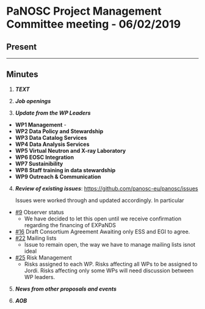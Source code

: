 ﻿PaNOSC Project Management Committee meeting - 06/02/2019
========================================================

Present
------

----------------------------------------------------------------------------------------------------------------------

Minutes
------
1. _**TEXT**_


2. _**Job openings**_


3. _**Update from the WP Leaders**_

*    **WP1 Management** - 
*    **WP2 Data Policy and Stewardship** 
*    **WP3 Data Catalog Services** 
*    **WP4 Data Analysis Services** 
*    **WP5 Virtual Neutron and X-ray Laboratory** 
*    **WP6 EOSC Integration** 
*    **WP7 Sustainibility** 
*    **WP8 Staff training in data stewardship** 
*    **WP9 Outreach & Communication** 

4. _**Review of existing issues**_: https://github.com/panosc-eu/panosc/issues

    Issues were worked through and updated accordingly. In particular
* [#9](https://github.com/panosc-eu/panosc/issues/9) Observer status
  * We have decided to let this open until we receive confirmation regarding the financing of EXPaNDS
* [#16](https://github.com/panosc-eu/panosc/issues/16) Draft Consortium Agreement
  Awaiting only ESS and EGI to agree.
* [#22](https://github.com/panosc-eu/panosc/issues/22) Mailing lists
  * Issue to remain open, the way we have to manage mailing lists isnot ideal
* [#25](https://github.com/panosc-eu/panosc/issues/25) Risk Management
  * Risks assigned to each WP. Risks affecting all WPs to be assigned to Jordi. Risks affecting only some WPs will need 
discussion between WP leaders.
    
5. _**News from other proposals and events**_


7. _**AOB**_
    

    
